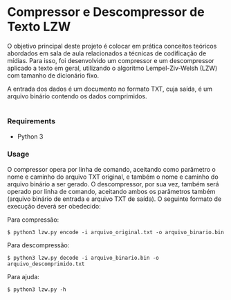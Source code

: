 # Compressor e Descompressor de Texto LZW

O objetivo principal deste projeto é colocar em prática conceitos teóricos abordados em sala de aula relacionados a técnicas de codificação de mídias. Para isso, foi desenvolvido um compressor e um descompressor aplicado a texto em geral, utilizando o algoritmo Lempel-Ziv-Welsh (LZW) com tamanho de dicionário fixo.

A entrada dos dados é um documento no formato TXT, cuja saída, é um arquivo binário contendo os dados comprimidos.
#

### Requirements
* Python 3

### Usage

O compressor opera por linha de comando, aceitando como parâmetro o nome e caminho do arquivo TXT original, e também o nome e caminho do arquivo binário a ser gerado. O descompressor,
por sua vez, também será operado por linha de comando, aceitando ambos os parâmetros também
(arquivo binário de entrada e arquivo TXT de saída). O seguinte formato de execução deverá ser obedecido:

Para compressão:

```
$ python3 lzw.py encode -i arquivo_original.txt -o arquivo_binario.bin

```
Para descompressão:
```
$ python3 lzw.py decode -i arquivo_binario.bin -o arquivo_descomprimido.txt

```
Para ajuda:
```
$ python3 lzw.py -h

```
